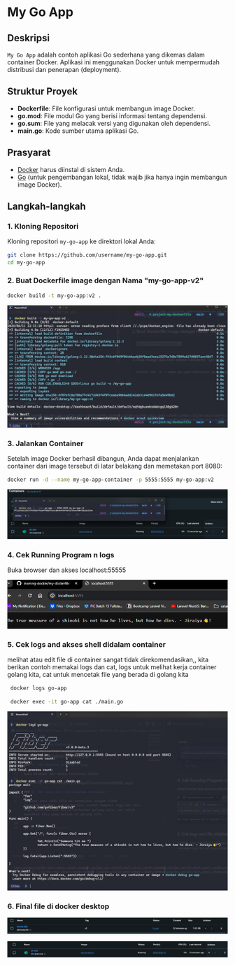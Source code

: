 # My Go App

## Deskripsi

`My Go App` adalah contoh aplikasi Go sederhana yang dikemas dalam container Docker. Aplikasi ini menggunakan Docker untuk mempermudah distribusi dan penerapan (deployment).

## Struktur Proyek

- **Dockerfile**: File konfigurasi untuk membangun image Docker.
- **go.mod**: File modul Go yang berisi informasi tentang dependensi.
- **go.sum**: File yang melacak versi yang digunakan oleh dependensi.
- **main.go**: Kode sumber utama aplikasi Go.

## Prasyarat

- [Docker](https://www.docker.com/) harus diinstal di sistem Anda.
- [Go](https://golang.org/dl/) (untuk pengembangan lokal, tidak wajib jika hanya ingin membangun image Docker).

## Langkah-langkah

### 1. Kloning Repositori

Kloning repositori `my-go-app` ke direktori lokal Anda:

```bash
git clone https://github.com/username/my-go-app.git
cd my-go-app
```

### 2. Buat Dockerfile image dengan Nama "my-go-app-v2"

```bash
docker build -t my-go-app:v2 .
```

![Build Dockerfile Image](././imageSS/docker%20build.png)

### 3. Jalankan Container

Setelah image Docker berhasil dibangun, Anda dapat menjalankan container dari image tersebut di latar belakang dan memetakan port 8080:

```bash
docker run -d --name my-go-app-container -p 5555:5555 my-go-app:v2

```

![Build Dockerfile Image](././imageSS/terminal%20runing%20container.png)

### 4. Cek Running Program n logs

Buka browser dan akses localhost:55555

![Running FIle Golang](././imageSS/localhost%205555.png)

### 5. Cek logs and akses shell didalam container

melihat atau edit file di container sangat tidak direkomendasikan,, kita berikan contoh memakai logs dan cat, logs untuk melihat kerja container golang kita, cat untuk mencetak file yang berada di golang kita

```bash
 docker logs go-app
```

```bash
 docker exec -it go-app cat ./main.go
```

![Running FIle Golang](././imageSS/see%20log%20and%20cats.png)

### 6. Final file di docker desktop

![File Image](././imageSS/my-go-app.png)

![Container Running](././imageSS/running.png)
